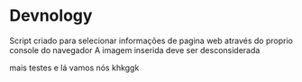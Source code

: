# Devnology
Script criado para selecionar informações de pagina web através do proprio console do navegador
 A imagem inserida deve ser desconsiderada

mais testes
e lá vamos nós
khkggk
